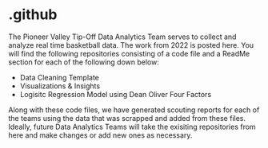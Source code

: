 # .github

The Pioneer Valley Tip-Off Data Analytics Team serves to collect and analyze real time basketball data. The work from 2022 is posted here. You will find the following repositories consisting of a code file and a ReadMe section for each of the following down below:

- Data Cleaning Template
- Visualizations & Insights
- Logisitc Regression Model using Dean Oliver Four Factors

Along with these code files, we have generated scouting reports for each of the teams using the data that was scrapped and added from these files. Ideally, future Data Analytics Teams will take the exisiting repositories from here and make changes or add new ones as necessary.
